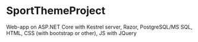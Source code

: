 # SportThemeProject
Web-app on ASP.NET Core with Kestrel server, Razor, PostgreSQL/MS SQL, HTML, CSS (with bootstrap or other), JS with JQuery
